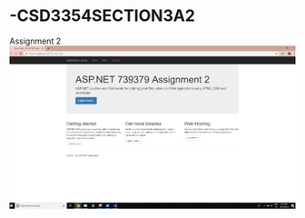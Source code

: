 # -CSD3354SECTION3A2
Assignment 2
![Image not loaded](/ScreenShots/HomePage.PNG?raw=true "Home Page")
